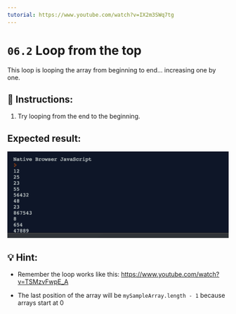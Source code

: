 ```yaml
---
tutorial: https://www.youtube.com/watch?v=IX2m3SWq7tg
---
```


# `06.2` Loop from the top

This loop is looping the array from beginning to end... increasing one by one.

## 📝 Instructions:

1. Try looping from the end to the beginning.

## Expected result:

![image](../../.learn/assets/06.2.png)

## 💡 Hint:

+ Remember the loop works like this: https://www.youtube.com/watch?v=TSMzvFwpE_A

+ The last position of the array will be `mySampleArray.length - 1` because arrays start at 0